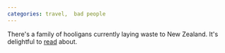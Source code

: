 ```yaml
---
categories: travel,  bad people
---
```


There's a family of hooligans currently laying waste to New Zealand. It's delightful to [read](https://slate.com/human-interest/2019/01/new-zealand-tourists-john-johnson-tina-cash-arrest.html) about.